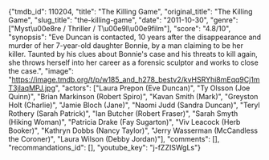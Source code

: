 {"tmdb_id": 110204, "title": "The Killing Game", "original_title": "The Killing Game", "slug_title": "the-killing-game", "date": "2011-10-30", "genre": ["Myst\u00e8re / Thriller / T\u00e9l\u00e9film"], "score": "4.8/10", "synopsis": "Eve Duncan is contacted, 10 years after the disappearance and murder of her 7-year-old daughter Bonnie, by a man claiming to be her killer. Taunted by his clues about Bonnie's case and his threats to kill again, she throws herself into her career as a forensic sculptor and works to close the case.", "image": "https://image.tmdb.org/t/p/w185_and_h278_bestv2/kvHSRYhi8mEqq9Cj1mT3jlaqMPJ.jpg", "actors": ["Laura Prepon (Eve Duncan)", "Ty Olsson (Joe Quinn)", "Brian Markinson (Robert Spiro)", "Kavan Smith (Mark)", "Greyston Holt (Charlie)", "Jamie Bloch (Jane)", "Naomi Judd (Sandra Duncan)", "Teryl Rothery (Sarah Patrick)", "Ian Butcher (Robert Fraser)", "Sarah Smyth (Hiking Woman)", "Patricia Drake (Fay Sugarton)", "Viv Leacock (Herb Booker)", "Kathryn Dobbs (Nancy Taylor)", "Jerry Wasserman (McCandless the Coroner)", "Laura Wilson (Debby Jordan)"], "comments": [], "recommandations_id": [], "youtube_key": "j-fZZISWgLs"}